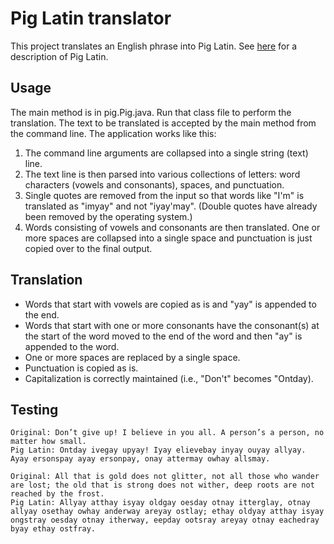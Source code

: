 # Pig Latin translator

This project translates an English phrase into Pig Latin. See [here](https://en.wikipedia.org/wiki/Pig_Latin) for a description of Pig Latin.

## Usage

The main method is in pig.Pig.java. Run that class file to perform the translation. The text to be translated is accepted by the main method from the command line. The application works like this:
1.  The command line arguments are collapsed into a single string (text) line.
1.  The text line is then parsed into various collections of letters: word characters (vowels and consonants), spaces, and punctuation.
1.  Single quotes are removed from the input so that words like "I'm" is translated as "imyay" and not "iyay'may". (Double quotes have already been removed by the operating system.)
1.  Words consisting of vowels and consonants are then translated. One or more spaces are collapsed into a single space and punctuation is just copied over to the final output. 

## Translation

* Words that start with vowels are copied as is and "yay" is appended to the end.
* Words that start with one or more consonants have the consonant(s) at the start of the word moved to the end of the word and then "ay" is appended to the word.
* One or more spaces are replaced by a single space.
* Punctuation is copied as is. 
* Capitalization is correctly maintained (i.e., "Don't" becomes "Ontday).

## Testing

```
Original: Don’t give up! I believe in you all. A person’s a person, no matter how small.
Pig Latin: Ontday ivegay upyay! Iyay elievebay inyay ouyay allyay. Ayay ersonspay ayay ersonpay, onay attermay owhay allsmay.

Original: All that is gold does not glitter, not all those who wander are lost; the old that is strong does not wither, deep roots are not reached by the frost.
Pig Latin: Allyay atthay isyay oldgay oesday otnay itterglay, otnay allyay osethay owhay anderway areyay ostlay; ethay oldyay atthay isyay ongstray oesday otnay itherway, eepday ootsray areyay otnay eachedray byay ethay ostfray.
```
